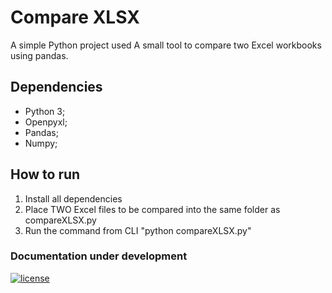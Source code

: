 # Compare XLSX

A simple Python project used A small tool to compare two Excel workbooks using pandas.

## Dependencies
 - Python 3;
 - Openpyxl;
 - Pandas;
 - Numpy;

## How to run
 1. Install all dependencies
 2. Place TWO Excel files to be compared into the same folder as compareXLSX.py
 3. Run the command from CLI "python compareXLSX.py"

### Documentation under development

[![license](https://img.shields.io/github/license/vanduynslagerp/conventional-commit-types.svg)](https://github.com/vanduynslagerp/conventional-commit-types/blob/master/LICENSE)
